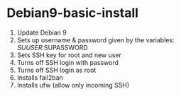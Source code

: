 # Debian9-basic-install

1. Update Debian 9
2. Sets up username & password given by the variables: $SUUSER:$SUPASSWORD
3. Sets SSH key for root and new user
4. Turns off SSH login with password
5. Turns off SSH login as root
6. Installs fail2ban
7. Installs ufw (allow only incoming SSH)

